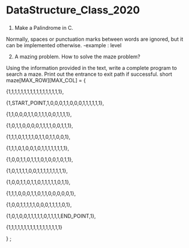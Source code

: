 # DataStructure_Class_2020

###
1. Make a Palindrome in C.

Normally, spaces or punctuation marks between words are ignored, but it can be implemented otherwise.
     -example : level

2. A mazing problem. How to solve the maze problem?

Using the information provided in the text, write a complete program to search a maze. Print out the entrance to exit path if successful.
short maze[MAX_ROW][MAX_COL] = {

  {1,1,1,1,1,1,1,1,1,1,1,1,1,1,1,1,1},

  {1,START_POINT,1,0,0,0,1,1,0,0,0,1,1,1,1,1,1},

  {1,1,0,0,0,1,1,0,1,1,1,0,0,1,1,1,1},

  {1,0,1,1,0,0,0,0,1,1,1,1,0,0,1,1,1},

  {1,1,1,0,1,1,1,1,0,1,1,0,1,1,0,0,1},

  {1,1,1,0,1,0,0,1,0,1,1,1,1,1,1,1,1},

  {1,0,0,1,1,0,1,1,1,0,1,0,0,1,0,1,1},

  {1,0,1,1,1,1,0,0,1,1,1,1,1,1,1,1,1},

  {1,0,0,1,1,0,1,1,0,1,1,1,1,1,0,1,1},

  {1,1,1,0,0,0,1,1,0,1,1,0,0,0,0,0,1},

  {1,0,0,1,1,1,1,1,0,0,0,1,1,1,1,0,1},

  {1,0,1,0,0,1,1,1,1,1,0,1,1,1,1,END_POINT,1},

  {1,1,1,1,1,1,1,1,1,1,1,1,1,1,1,1,1}

} ;
###

